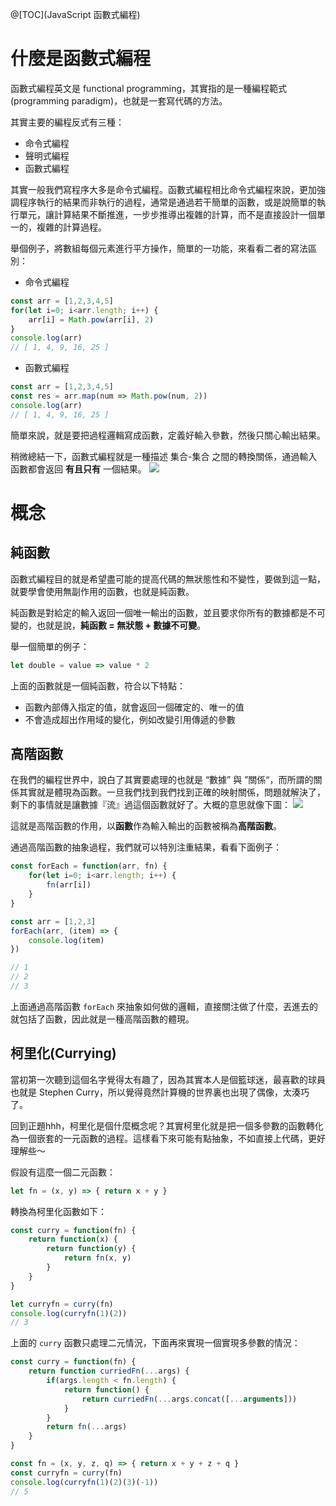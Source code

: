 @[TOC](JavaScript 函數式編程)

# 什麼是函數式編程
函數式編程英文是 functional programming，其實指的是一種編程範式(programming paradigm)，也就是一套寫代碼的方法。

其實主要的編程反式有三種：

- 命令式編程
- 聲明式編程
- 函數式編程

其實一般我們寫程序大多是命令式編程。函數式編程相比命令式編程來說，更加強調程序執行的結果而非執行的過程，通常是通過若干簡單的函數，或是說簡單的執行單元，讓計算結果不斷推進，一步步推導出複雜的計算，而不是直接設計一個單一的，複雜的計算過程。

舉個例子，將數組每個元素進行平方操作，簡單的一功能，來看看二者的寫法區別：

- 命令式編程
```js
const arr = [1,2,3,4,5]
for(let i=0; i<arr.length; i++) {
    arr[i] = Math.pow(arr[i], 2)
}
console.log(arr)
// [ 1, 4, 9, 16, 25 ]
```

- 函數式編程
```js
const arr = [1,2,3,4,5]
const res = arr.map(num => Math.pow(num, 2))
console.log(arr)
// [ 1, 4, 9, 16, 25 ]
```
簡單來說，就是要把過程邏輯寫成函數，定義好輸入參數，然後只關心輸出結果。

稍微總結一下，函數式編程就是一種描述 集合-集合 之間的轉換關係，通過輸入函數都會返回 <strong>有且只有</strong> 一個結果。
![](https://ftp.bmp.ovh/imgs/2021/04/768f745f9376300b.png)

# 概念

## 純函數
函數式編程目的就是希望盡可能的提高代碼的無狀態性和不變性，要做到這一點，就要學會使用無副作用的函數，也就是純函數。

純函數是對給定的輸入返回一個唯一輸出的函數，並且要求你所有的數據都是不可變的，也就是說，<strong>純函數 = 無狀態 + 數據不可變</strong>。

舉一個簡單的例子：
```js
let double = value => value * 2
```
上面的函數就是一個純函數，符合以下特點：

- 函數內部傳入指定的值，就會返回一個確定的、唯一的值
- 不會造成超出作用域的變化，例如改變引用傳遞的參數

## 高階函數
在我們的編程世界中，說白了其實要處理的也就是 “數據” 與 ”關係“，而所謂的關係其實就是體現為函數。一旦我們找到我們找到正確的映射關係，問題就解決了，剩下的事情就是讓數據『流』過這個函數就好了。大概的意思就像下圖：
![](https://ftp.bmp.ovh/imgs/2021/05/325e656ba88ad6c7.png)

這就是高階函數的作用，以<strong>函數</strong>作為輸入輸出的函數被稱為<strong>高階函數</strong>。

通過高階函數的抽象過程，我們就可以特別注重結果，看看下面例子：
```js
const forEach = function(arr, fn) {
    for(let i=0; i<arr.length; i++) {
        fn(arr[i])
    }
}

const arr = [1,2,3]
forEach(arr, (item) => {
    console.log(item)
})

// 1
// 2
// 3
```
上面通過高階函數 `forEach` 來抽象如何做的邏輯，直接關注做了什麼，丟進去的就包括了函數，因此就是一種高階函數的體現。

## 柯里化(Currying)
當初第一次聽到這個名字覺得太有趣了，因為其實本人是個籃球迷，最喜歡的球員也就是 Stephen Curry，所以覺得竟然計算機的世界裏也出現了偶像，太湊巧了。

回到正題hhh，柯里化是個什麼概念呢？其實柯里化就是把一個多參數的函數轉化為一個嵌套的一元函數的過程。這樣看下來可能有點抽象，不如直接上代碼，更好理解些～

假設有這麼一個二元函數：
```js
let fn = (x, y) => { return x + y }
```
轉換為柯里化函數如下：
```js
const curry = function(fn) {
    return function(x) {
        return function(y) {
            return fn(x, y)
        }
    }
}

let curryfn = curry(fn)
console.log(curryfn(1)(2))
// 3
```
上面的 `curry` 函數只處理二元情況，下面再來實現一個實現多參數的情況：
```js
const curry = function(fn) {
    return function curriedFn(...args) {
        if(args.length < fn.length) {
            return function() {
                return curriedFn(...args.concat([...arguments]))
            }
        }
        return fn(...args)
    }
}

const fn = (x, y, z, q) => { return x + y + z + q }
const curryfn = curry(fn)
console.log(curryfn(1)(2)(3)(-1))
// 5
```

